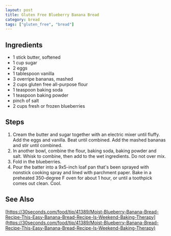 ```yaml
---
layout: post
title: Gluten Free Blueberry Banana Bread
category: bread
tags: ["gluten_free", "bread"]
---
```


## Ingredients

* 1 stick butter, softened
* 1 cup sugar
* 2 eggs
* 1 tablespoon vanilla
* 3 overripe bananas, mashed
* 2 cups gluten free all-purpose flour
* 1 teaspoon baking soda
* 1 teaspoon baking powder
* pinch of salt
* 2 cups fresh or frozen blueberries

## Steps

1. Cream the butter and sugar together with an electric mixer until fluffy. Add the eggs and vanilla. Beat until combined. Add the mashed bananas and stir until combined.
2. In another bowl, combine the flour, baking soda, baking powder and salt. Whisk to combine, then add to the wet ingredients. Do not over mix. 
3. Fold in the blueberries. 
4. Pour the batter into a 9x5-inch loaf pan that's been sprayed with nonstick cooking spray and lined with parchment paper. Bake in a preheated 350-degree F oven for about 1 hour, or until a toothpick comes out clean. Cool.


## See Also

[https://30seconds.com/food/tip/41389/Moist-Blueberry-Banana-Bread-Recipe-This-Easy-Banana-Bread-Recipe-Is-Weekend-Baking-Therapy](https://30seconds.com/food/tip/41389/Moist-Blueberry-Banana-Bread-Recipe-This-Easy-Banana-Bread-Recipe-Is-Weekend-Baking-Therapy)

